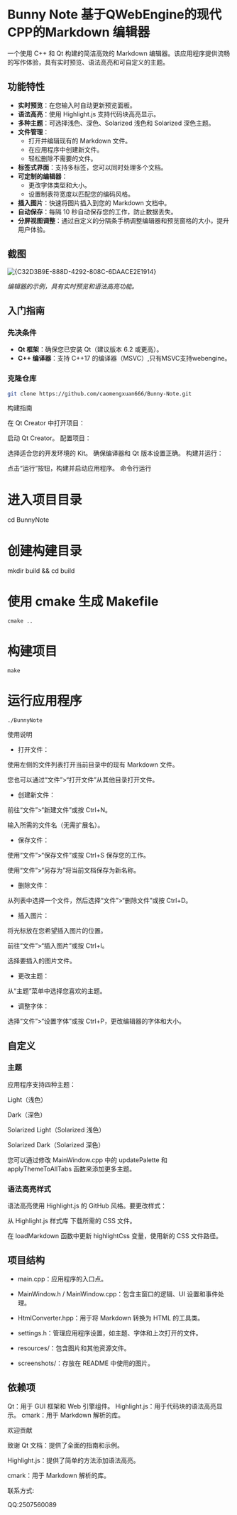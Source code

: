 # Bunny Note 基于QWebEngine的现代CPP的Markdown 编辑器

一个使用 C++ 和 Qt 构建的简洁高效的 Markdown 编辑器。该应用程序提供流畅的写作体验，具有实时预览、语法高亮和可自定义的主题。

## 功能特性

- **实时预览**：在您输入时自动更新预览面板。
- **语法高亮**：使用 Highlight.js 支持代码块高亮显示。
- **多种主题**：可选择浅色、深色、Solarized 浅色和 Solarized 深色主题。
- **文件管理**：
  - 打开并编辑现有的 Markdown 文件。
  - 在应用程序中创建新文件。
  - 轻松删除不需要的文件。
- **标签式界面**：支持多标签，您可以同时处理多个文档。
- **可定制的编辑器**：
  - 更改字体类型和大小。
  - 设置制表符宽度以匹配您的编码风格。
- **插入图片**：快速将图片插入到您的 Markdown 文档中。
- **自动保存**：每隔 10 秒自动保存您的工作，防止数据丢失。
- **分屏视图调整**：通过自定义的分隔条手柄调整编辑器和预览窗格的大小，提升用户体验。

## 截图

![{C32D3B9E-888D-4292-808C-6DAACE2E1914}](https://github.com/user-attachments/assets/b695897f-43b8-45b4-9dee-186abaac5a50)


*编辑器的示例，具有实时预览和语法高亮功能。*

## 入门指南

### 先决条件

- **Qt 框架**：确保您已安装 Qt（建议版本 6.2 或更高）。
- **C++ 编译器**：支持 C++17 的编译器（MSVC）,只有MSVC支持webengine。

### 克隆仓库

```bash
git clone https://github.com/caomengxuan666/Bunny-Note.git
```

构建指南

在 Qt Creator 中打开项目：

启动 Qt Creator。
配置项目：

选择适合您的开发环境的 Kit。
确保编译器和 Qt 版本设置正确。
构建并运行：

点击“运行”按钮，构建并启动应用程序。
命令行运行

# 进入项目目录
cd BunnyNote

# 创建构建目录
mkdir build && cd build

# 使用 cmake 生成 Makefile

```angular2html
cmake ..
```

# 构建项目

```angular2html
make
```

# 运行应用程序

```
./BunnyNote
```

使用说明

* 打开文件：

使用左侧的文件列表打开当前目录中的现有 Markdown 文件。

您也可以通过“文件”>“打开文件”从其他目录打开文件。

* 创建新文件：

前往“文件”>“新建文件”或按 Ctrl+N。

输入所需的文件名（无需扩展名）。

* 保存文件：

使用“文件”>“保存文件”或按 Ctrl+S 保存您的工作。

使用“文件”>“另存为”将当前文档保存为新名称。

* 删除文件：

从列表中选择一个文件，然后选择“文件”>“删除文件”或按 Ctrl+D。

* 插入图片：

将光标放在您希望插入图片的位置。

前往“文件”>“插入图片”或按 Ctrl+I。

选择要插入的图片文件。

* 更改主题：

从“主题”菜单中选择您喜欢的主题。

* 调整字体：

选择“文件”>“设置字体”或按 Ctrl+P，更改编辑器的字体和大小。

## 自定义

### 主题
应用程序支持四种主题：

Light（浅色）

Dark（深色）

Solarized Light（Solarized 浅色）

Solarized Dark（Solarized 深色）

您可以通过修改 MainWindow.cpp 中的 updatePalette 和 applyThemeToAllTabs 函数来添加更多主题。

### 语法高亮样式

语法高亮使用 Highlight.js 的 GitHub 风格。要更改样式：

从 Highlight.js 样式库 下载所需的 CSS 文件。

在 loadMarkdown 函数中更新 highlightCss 变量，使用新的 CSS 文件路径。

## 项目结构

* main.cpp：应用程序的入口点。

* MainWindow.h / MainWindow.cpp：包含主窗口的逻辑、UI 设置和事件处理。

* HtmlConverter.hpp：用于将 Markdown 转换为 HTML 的工具类。

* settings.h：管理应用程序设置，如主题、字体和上次打开的文件。

* resources/：包含图片和其他资源文件。

* screenshots/：存放在 README 中使用的图片。

## 依赖项

Qt：用于 GUI 框架和 Web 引擎组件。
Highlight.js：用于代码块的语法高亮显示。
cmark：用于 Markdown 解析的库。


欢迎贡献

致谢
Qt 文档：提供了全面的指南和示例。

Highlight.js：提供了简单的方法添加语法高亮。

cmark：用于 Markdown 解析的库。

联系方式:

QQ:2507560089
